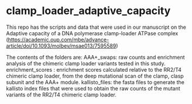 # clamp_loader_adaptive_capacity
This repo has the scripts and data that were used in our manuscript on the Adaptive capacity of a DNA polymerase clamp-loader ATPase complex (https://academic.oup.com/mbe/advance-article/doi/10.1093/molbev/msae013/7595589)

The contents of the folders are:
AAA+_swaps: raw counts and enrichment analysis of the chimeric clamp loader variants tested in this study.
enrichment_scores : enrichment scores calculated relative to the RR2/T4 chimeric clamp loader, from the deep mutational scan of the clamp, clasp subunit and the AAA+ module.
kallisto_files: the fasta files to generate the kallisto index files that were used to obtain the raw counts of the mutant variants of the RR2/T4 chimeric clamp loader.

